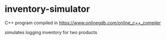 # inventory-simulator

C++ program compiled in https://www.onlinegdb.com/online_c++_compiler

simulates logging inventory for two products
